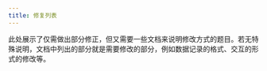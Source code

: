 ```yaml
---
title: 修复列表
---
```


此处展示了仅需做出部分修正，但又需要一些文档来说明修改方式的题目。若无特殊说明，文档中列出的部分就是需要修改的部分，例如数据记录的格式、交互的形式的修改等。
